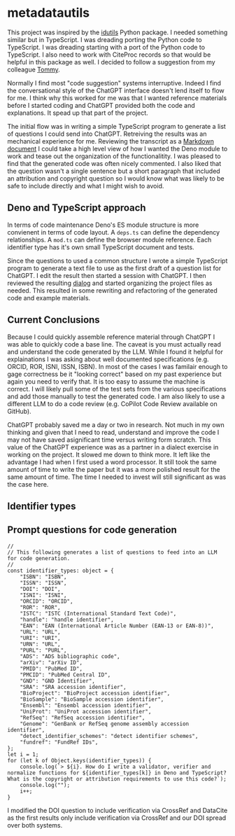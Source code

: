 
# metadatautils

This project was inspired by the [idutils](https://idutils.readthedocs.io/en/latest/) Python package. I needed something similar but in TypeScript.  I was dreading porting the Python code to TypeScript. I was dreading starting with a port of the Python code to TypeScript.  I also need to work with CiteProc records so that would be helpful in this package as well. I decided to follow a suggestion from my colleague [Tommy](https://github.com/t4k). 

Normally I find most "code suggestion" systems interruptive. Indeed I find the conversational style of the ChatGPT interface doesn't lend itself to flow for me. I think why this worked for me was that I wanted reference materials before I started coding and ChatGPT provided both the code and explanations. It spead up that part of the project.

The initial flow was in writing a simple TypeScript program to generate a list of questions I could send into ChatGPT. Retreiving the results was an mechanical experience for me.  Reviewing the transcript as a [Markdown document](chatgpt_dialog.md) I could take a high level view of how I wanted the Deno module to work and tease out the organization of the functionalitity.  I was pleased to find that the generated code was often nicely commented. I also liked that the question wasn't a single sentence but a short paragraph that included an attribution and copyright question so I would know what was likely to be safe to include directly and what I might wish to avoid.

## Deno and TypeScript approach
 
In terms of code maintenance Deno's ES module structure is more convienent in terms of code layout.  A `deps.ts` can define the dependency relationships. A `mod.ts` can define the browser module reference.  Each identifier type has it's own small TypeScript document and tests.

Since the questions to used a common structure I wrote a simple TypeScript program to generate a text file to use as the first draft of a question list for ChatGPT. I edit the result then started a session with ChatGPT. I then reviewed the resulting [dialog](chatgpt_dialog.md) and started organizing the project files as needed. This resulted in some rewriting and refactoring of the generated code and example materials.

## Current Conclusions

Because I could quickly assemble reference material through ChatGPT I was able to quickly code a base line. The caveat is you must actually read and understand the code generated by the LLM.  While I found it helpful for explainations I was asking about well documented specifications (e.g. ORCID, ROR, ISNI, ISSN, ISBN). In most of the cases I was familair enough to gage correctness be it "looking correct" based on my past experience but again you need to verify that. It is too easy to assume the machine is correct.  I will likely pull some of the test sets from the various specifications and add those manually to test the generated code. I am also likely to use a different LLM to do a code review (e.g. CoPilot Code Review available on GitHub).

ChatGPT probably saved me a day or two in research. Not much in my own thinking and given that I need to read, understand and improve the code I may not have saved asignificant time versus writing form scratch.   This value of the ChatGPT experience was as a partner in a dialect exercise in working on the project. It slowed me down to think more. It left like the advantage I had when I first used a word processor. It still took the same amount of time to write the paper but it was a more polished result for the same amount of time.  The time I needed to invest will still significant as was the case here.

## Identifier types

## Prompt questions for code generation

~~~
//
// This following generates a list of questions to feed into an LLM for code generation.
//
const identifier_types: object = {
    "ISBN": "ISBN",
    "ISSN": "ISSN",
    "DOI": "DOI",
    "ISNI": "ISNI",
    "ORCID": "ORCID",
    "ROR": "ROR",
    "ISTC": "ISTC (International Standard Text Code)",
    "handle": "handle identifier",
    "EAN": "EAN (International Article Number (EAN-13 or EAN-8))",
    "URL": "URL",
    "URI": "URI",
    "URN": "URL",
    "PURL": "PURL",
    "ADS": "ADS bibliographic code",
    "arXiv": "arXiv ID",
    "PMID": "PubMed ID",
    "PMCID": "PubMed Central ID",
    "GND": "GND Identifier",
    "SRA": "SRA accession identifier",
    "BioProject": "BioProject accession identifier",
    "BioSample": "BioSample accession identifier",
    "Ensembl": "Ensembl accession identifier",
    "UniProt": "UniProt accession identifier",
    "RefSeq": "RefSeq accession identifier",
    "Genome": "GenBank or RefSeq genome assembly accession identifier",
    "detect_identifier_schemes": "detect identifier schemes",
    "fundref": "FundRef IDs",
};
let i = 1;
for (let k of Object.keys(identifier_types)) {
    console.log(`> ${i}. How do I write a validator, verifier and normalize functions for ${identifier_types[k]} in Deno and TypeScript? What is the copyright or attribution requirements to use this code?`);
    console.log("");
    i++;
}
~~~

I modified the DOI question to include verification via CrossRef and DataCite as the first results only include verification via CrossRef and our DOI spread over both systems.

